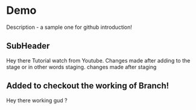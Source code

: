 # Demo

Description - a sample one for github introduction!

## SubHeader

Hey there Tutorial watch from Youtube.
Changes made after adding to the stage or in other words staging.
changes made after staging

## Added to checkout the working of Branch!

Hey there working gud ?